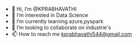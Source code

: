 - 👋 Hi, I’m @KPRABHAVATHI
- 👀 I’m interested in Data Science
- 🌱 I’m currently learning azure,pyspark
- 💞️ I’m looking to collaborate on industrie's
- 📫 How to reach me kprabhavathi544@gmail.com

<!---
KPRABHAVATHI/KPRABHAVATHI is a ✨ special ✨ repository because its `README.md` (this file) appears on your GitHub profile.
You can click the Preview link to take a look at your changes.
--->

